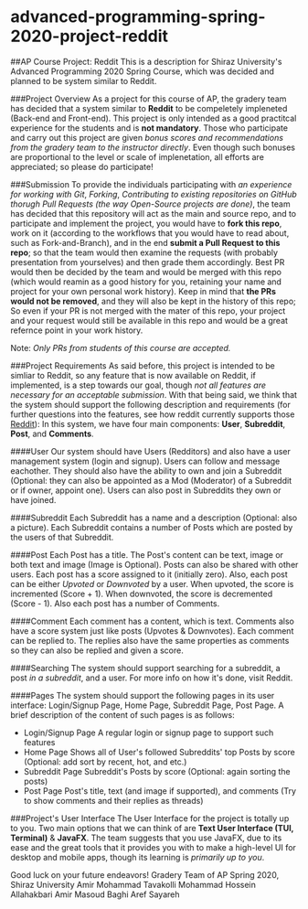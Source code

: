 # advanced-programming-spring-2020-project-reddit

##AP Course Project: Reddit
This is a description for Shiraz University's Advanced Programming 2020 Spring Course, which was decided and planned to be system similar to Reddit.

###Project Overview
As a project for this course of AP, the gradery team has decided that a system similar to **Reddit** to be compeletely impleneted (Back-end and Front-end). This project is only intended as a good practitcal experience for the students and is **not mandatory**. Those who participate and carry out this project are given *bonus scores and recommendations from the gradery team to the instructor directly*. Even though such bonuses are proportional to the level or scale of implenetation, all efforts are appreciated; so please do participate!

###Submission
To provide the individuals participating with *an experience for working with Git*, *Forking*, *Contributing to existing repositories on GitHub thorugh Pull Requests (the way Open-Source projects are done)*, the team has decided that this repository will act as the main and source repo, and to participate and implement the project, you would have to **fork this repo**, work on it (according to the workflows that you would have to read about, such as Fork-and-Branch), and in the end **submit a Pull Request to this repo**; so that the team would then examine the requests (with probably presentation from yourselves) and then grade them accordingly. Best PR would then be decided by the team and would be merged with this repo (which would reamin as a good history for you, retaining your name and project for your own personal work history). Keep in mind that **the PRs would not be removed**, and they will also be kept in the history of this repo; So even if your PR is not merged with the mater of this repo, your project and your request would still be available in this repo and would be a great refernce point in your work history.

Note: *Only PRs from students of this course are accepted.*

###Project Requirements
As said before, this project is intended to be simliar to Reddit, so any feature that is now available on Reddit, if implemented, is a step towards our goal, though *not all features are necessary for an acceptable submission*.
With that being said, we think that the system should support the following description and requirements (for further questions into the features, see how reddit currently supports those [Reddit](https://www.reddit.com/)):
In this system, we have four main components: **User**, **Subreddit**, **Post**, and **Comments**.

####User
Our system should have Users (Redditors) and also have a user management system (login and signup). Users can follow and message eachother. They should also have the ability to own and join a Subreddit (Optional: they can also be appointed as a Mod (Moderator) of a Subreddit or if owner, appoint one). Users can also post in Subreddits they own or have joined.

####Subreddit
Each Subreddit has a name and a description (Optional: also a picture). Each Subreddit contains a number of Posts which are posted by the users of that Subreddit.

####Post
Each Post has a title. The Post's content can be text, image or both text and image (Image is Optional). Posts can also be shared with other users. Each post has a score assigned to it (initially zero). Also, each post can be either *Upvoted* or *Downvoted* by a user. When upvoted, the score is incremented (Score + 1). When downvoted, the score is decremented (Score - 1). Also each post has a number of Comments.

####Comment
Each comment has a content, which is text. Comments also have a score system just like posts (Upvotes & Downvotes). Each comment can be replied to. The replies also have the same properties as comments so they can also be replied and given a score.


####Searching
The system should support searching for a subreddit, a post *in a subreddit*, and a user. For more info on how it's done, visit Reddit.


####Pages
The system should support the following pages in its user interface: Login/Signup Page, Home Page, Subreddit Page, Post Page.
A brief description of the content of such pages is as follows:
- Login/Signup Page
	A regular login or signup page to support such features
- Home Page
	Shows all of User's followed Subreddits' top Posts by score (Optional: add sort by recent, hot, and etc.)
- Subreddit Page
	Subreddit's Posts by score (Optional: again sorting the posts)
- Post Page
	Post's title, text (and image if supported), and comments (Try to show comments and their replies as threads) 


###Project's User Interface
The User Interface for the project is totally up to you. Two main options that we can think of are **Text User Interface (TUI, Terminal)** & **JavaFX**. The team suggests that you use JavaFX, due to its ease and the great tools that it provides you with to make a high-level UI for desktop and mobile apps, though its learning is *primarily up to you*.



Good luck on your future endeavors!
Gradery Team of AP Spring 2020, Shiraz University
Amir Mohammad Tavakolli
Mohammad Hossein Allahakbari
Amir Masoud Baghi
Aref Sayareh


